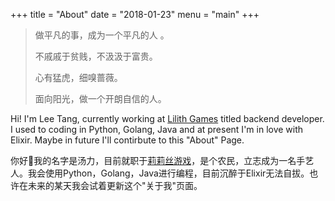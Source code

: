 +++
title = "About"
date = "2018-01-23"
menu = "main"
+++

> 做平凡的事，成为一个平凡的人 。
>
> 不戚戚于贫贱，不汲汲于富贵。
>
> 心有猛虎，细嗅蔷薇。
>
> 面向阳光，做一个开朗自信的人。


Hi! I'm Lee Tang, currently working at [Lilith Games](https://www.lilithgames.com/en/) titled backend developer. I used to coding in Python, Golang, Java and at present I'm in love with Elixir. Maybe in future I'll contirbute to this "About" Page.

你好👋我的名字是汤力，目前就职于[莉莉丝游戏](https://www.lilithgames.com/cn/?nlr=1)，是个农民，立志成为一名手艺人。我会使用Python，Golang，Java进行编程，目前沉醉于Elixir无法自拔。也许在未来的某天我会试着更新这个"关于我"页面。